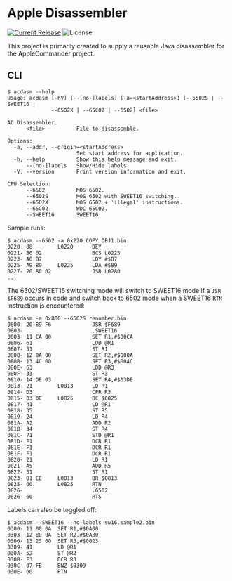# Apple Disassembler

[![Current Release](https://img.shields.io/github/release/AppleCommander/acdasm.svg)](https://github.com/AppleCommander/acdasm/releases)
![License](https://img.shields.io/github/license/AppleCommander/acdasm) 

This project is primarily created to supply a reusable Java disassembler for the AppleCommander project.

## CLI

```
$ acdasm --help                                
Usage: acdasm [-hV] [--[no-]labels] [-a=<startAddress>] [--6502S | --SWEET16 |
              --6502X | --65C02 | --6502] <file>

AC Disassembler.
      <file>          File to disassemble.

Options:
  -a, --addr, --origin=<startAddress>
                      Set start address for application.
  -h, --help          Show this help message and exit.
      --[no-]labels   Show/Hide labels.
  -V, --version       Print version information and exit.

CPU Selection:
      --6502          MOS 6502.
      --6502S         MOS 6502 with SWEET16 switching.
      --6502X         MOS 6502 + 'illegal' instructions.
      --65C02         WDC 65C02.
      --SWEET16       SWEET16.
```

Sample runs:

```
$ acdasm --6502 -a 0x220 COPY.OBJ1.bin         
0220- 88        L0220      DEY
0221- B0 02                BCS L0225
0223- A0 B7                LDY #$B7
0225- A9 89     L0225      LDA #$89
0227- 20 80 02             JSR L0280
...
```

The 6502/SWEET16 switching mode will switch to SWEET16 mode if a `JSR $F689` occurs in code and switch back to 6502 mode when a SWEET16 `RTN` instruction is encountered:

```
$ acdasm -a 0x800 --6502S renumber.bin
0800- 20 89 F6             JSR $F689
0803-                      .SWEET16
0803- 11 CA 00             SET R1,#$00CA
0806- 61                   LDD @R1
0807- 31                   ST R1
0808- 12 0A 00             SET R2,#$000A
080B- 13 4C 00             SET R3,#$004C
080E- 63                   LDD @R3
080F- 33                   ST R3
0810- 14 DE 03             SET R4,#$03DE
0813- 21        L0813      LD R1
0814- D3                   CPR R3
0815- 03 0E     L0825      BC $0825
0817- 41                   LD @R1
0818- 35                   ST R5
0819- 24                   LD R4
081A- A2                   ADD R2
081B- 34                   ST R4
081C- 71                   STD @R1
081D- F1                   DCR R1
081E- F1                   DCR R1
081F- F1                   DCR R1
0820- 21                   LD R1
0821- A5                   ADD R5
0822- 31                   ST R1
0823- 01 EE     L0813      BR $0813
0825- 00        L0825      RTN
0826-                      .6502
0826- 60                   RTS
```

Labels can also be toggled off:

```
$ acdasm --SWEET16 --no-labels sw16.sample2.bin
0300- 11 00 0A  SET R1,#$0A00
0303- 12 80 0A  SET R2,#$0A80
0306- 13 23 00  SET R3,#$0023
0309- 41        LD @R1
030A- 52        ST @R2
030B- F3        DCR R3
030C- 07 FB     BNZ $0309
030E- 00        RTN
```
